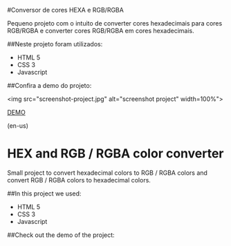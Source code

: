 #Conversor de cores HEXA e RGB/RGBA

Pequeno projeto com o intuito de converter cores hexadecimais para cores RGB/RGBA e converter cores RGB/RGBA em cores hexadecimais.

##Neste projeto foram utilizados:

 - HTML 5
 - CSS 3
 - Javascript

##Confira a demo do projeto:

<img src="screenshot-project.jpg" alt="screenshot project" width=100%">

<a href="https://thailoeduardo.github.io/color-conversion/"> DEMO </a>

(en-us)

# HEX and RGB / RGBA color converter

Small project to convert hexadecimal colors to RGB / RGBA colors and convert RGB / RGBA colors to hexadecimal colors.

##In this project we used:
 - HTML 5
 - CSS 3
 - Javascript
 
##Check out the demo of the project:
